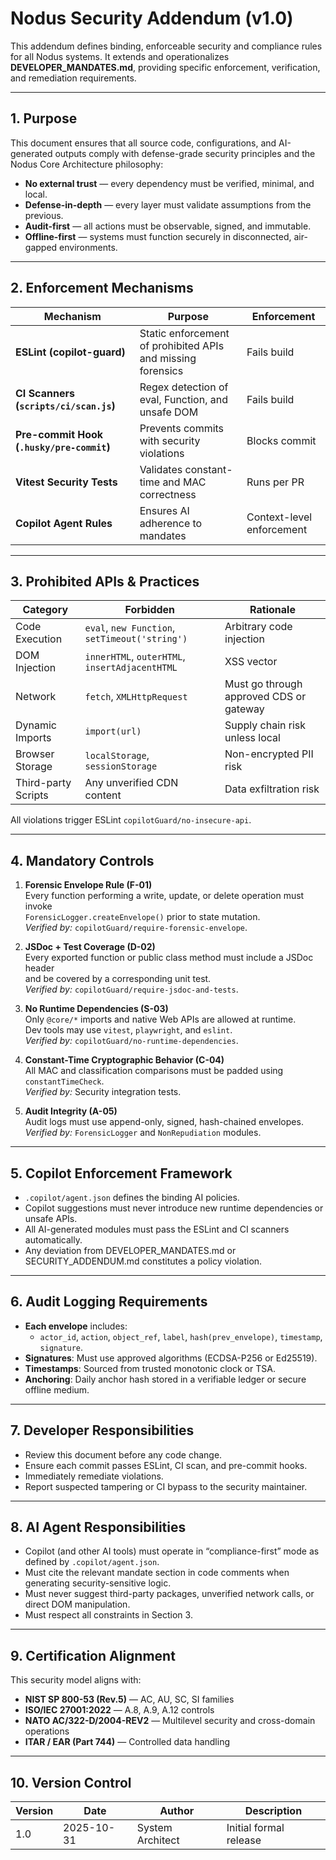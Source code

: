 # Nodus Security Addendum (v1.0)

This addendum defines binding, enforceable security and compliance rules for all Nodus systems.
It extends and operationalizes **DEVELOPER_MANDATES.md**, providing specific enforcement,
verification, and remediation requirements.

---

## 1. Purpose
This document ensures that all source code, configurations, and AI-generated outputs comply with
defense-grade security principles and the Nodus Core Architecture philosophy:
- **No external trust** — every dependency must be verified, minimal, and local.
- **Defense-in-depth** — every layer must validate assumptions from the previous.
- **Audit-first** — all actions must be observable, signed, and immutable.
- **Offline-first** — systems must function securely in disconnected, air-gapped environments.

---

## 2. Enforcement Mechanisms

| Mechanism | Purpose | Enforcement |
|------------|----------|-------------|
| **ESLint (copilot-guard)** | Static enforcement of prohibited APIs and missing forensics | Fails build |
| **CI Scanners (`scripts/ci/scan.js`)** | Regex detection of eval, Function, and unsafe DOM | Fails build |
| **Pre-commit Hook (`.husky/pre-commit`)** | Prevents commits with security violations | Blocks commit |
| **Vitest Security Tests** | Validates constant-time and MAC correctness | Runs per PR |
| **Copilot Agent Rules** | Ensures AI adherence to mandates | Context-level enforcement |

---

## 3. Prohibited APIs & Practices

| Category | Forbidden | Rationale |
|-----------|------------|-----------|
| Code Execution | `eval`, `new Function`, `setTimeout('string')` | Arbitrary code injection |
| DOM Injection | `innerHTML`, `outerHTML`, `insertAdjacentHTML` | XSS vector |
| Network | `fetch`, `XMLHttpRequest` | Must go through approved CDS or gateway |
| Dynamic Imports | `import(url)` | Supply chain risk unless local |
| Browser Storage | `localStorage`, `sessionStorage` | Non-encrypted PII risk |
| Third-party Scripts | Any unverified CDN content | Data exfiltration risk |

All violations trigger ESLint `copilotGuard/no-insecure-api`.

---

## 4. Mandatory Controls

1. **Forensic Envelope Rule (F-01)**  
   Every function performing a write, update, or delete operation must invoke  
   `ForensicLogger.createEnvelope()` prior to state mutation.  
   *Verified by:* `copilotGuard/require-forensic-envelope`.

2. **JSDoc + Test Coverage (D-02)**  
   Every exported function or public class method must include a JSDoc header  
   and be covered by a corresponding unit test.  
   *Verified by:* `copilotGuard/require-jsdoc-and-tests`.

3. **No Runtime Dependencies (S-03)**  
   Only `@core/*` imports and native Web APIs are allowed at runtime.  
   Dev tools may use `vitest`, `playwright`, and `eslint`.  
   *Verified by:* `copilotGuard/no-runtime-dependencies`.

4. **Constant-Time Cryptographic Behavior (C-04)**  
   All MAC and classification comparisons must be padded using `constantTimeCheck`.  
   *Verified by:* Security integration tests.

5. **Audit Integrity (A-05)**  
   Audit logs must use append-only, signed, hash-chained envelopes.  
   *Verified by:* `ForensicLogger` and `NonRepudiation` modules.

---

## 5. Copilot Enforcement Framework

- `.copilot/agent.json` defines the binding AI policies.
- Copilot suggestions must never introduce new runtime dependencies or unsafe APIs.
- All AI-generated modules must pass the ESLint and CI scanners automatically.
- Any deviation from DEVELOPER_MANDATES.md or SECURITY_ADDENDUM.md constitutes a policy violation.

---

## 6. Audit Logging Requirements

- **Each envelope** includes:
  - `actor_id`, `action`, `object_ref`, `label`, `hash(prev_envelope)`, `timestamp`, `signature`.
- **Signatures**: Must use approved algorithms (ECDSA-P256 or Ed25519).
- **Timestamps**: Sourced from trusted monotonic clock or TSA.
- **Anchoring**: Daily anchor hash stored in a verifiable ledger or secure offline medium.

---

## 7. Developer Responsibilities

- Review this document before any code change.
- Ensure each commit passes ESLint, CI scan, and pre-commit hooks.
- Immediately remediate violations.
- Report suspected tampering or CI bypass to the security maintainer.

---

## 8. AI Agent Responsibilities

- Copilot (and other AI tools) must operate in “compliance-first” mode as defined by `.copilot/agent.json`.
- Must cite the relevant mandate section in code comments when generating security-sensitive logic.
- Must never suggest third-party packages, unverified network calls, or direct DOM manipulation.
- Must respect all constraints in Section 3.

---

## 9. Certification Alignment

This security model aligns with:
- **NIST SP 800-53 (Rev.5)** — AC, AU, SC, SI families
- **ISO/IEC 27001:2022** — A.8, A.9, A.12 controls
- **NATO AC/322-D/2004-REV2** — Multilevel security and cross-domain operations
- **ITAR / EAR (Part 744)** — Controlled data handling

---

## 10. Version Control

| Version | Date | Author | Description |
|----------|------|---------|-------------|
| 1.0 | 2025-10-31 | System Architect | Initial formal release |

